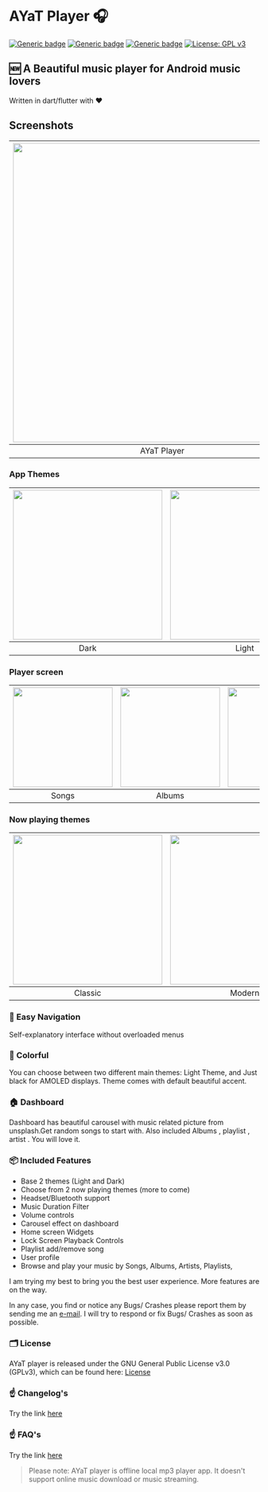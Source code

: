 # AYaT Player 🎧

[![Generic badge](https://img.shields.io/badge/Platform-Android-green.svg)](https://github.com/mahadydev/AYat_Player_Flutter)
[![Generic badge](https://img.shields.io/badge/minSdkVersion-21-green.svg)](https://github.com/mahadydev/AYat_Player_Flutter)
[![Generic badge](https://img.shields.io/badge/Download-Google_Play-green.svg)](https://play.google.com/store/apps/details?id=com.mahadydev.ayat_player)
[![License: GPL v3](https://img.shields.io/badge/License-GPL%20v3-blue.svg)](https://github.com/mahadydev/AYat_Player_Flutter/blob/master/licence.txt)
## 🆕 A Beautiful music player for Android music lovers 
Written in dart/flutter with ❤
## Screenshots
| <img src="screenshots/graphic-banner.png" width="600"/>|
|:---:|
|AYaT Player|
### App Themes
| <img src="screenshots/home-dark.png" width="300"/> | <img src="screenshots/home-light.png" width="300"/> 
|:---:|:---:|
|Dark| Light|

### Player screen
| <img src="screenshots/songs.png" width="200"/>| <img src="screenshots/album.png" width="200"/>| <img src="screenshots/artist.png" width="200"/>|
|:---:|:---:|:---:|
| Songs | Albums | Artist|

### Now playing themes
 | <img src="screenshots/nowplaying-classic.png" width="300"/> | <img src="screenshots/nowplaying-modern.png" width="300"/> 
|:---:|:---:|
|Classic| Modern|


### 🧭 Easy Navigation 
Self-explanatory interface without overloaded menus

### 🎨 Colorful
You can choose between two different main themes: Light Theme, and Just black for AMOLED displays. Theme comes with default beautiful accent.

### 🏠 Dashboard
Dashboard has beautiful carousel with music related picture from unsplash.Get random songs to start with. Also included Albums , playlist , artist . You will love it.


### 📦 Included Features
-  Base 2 themes (Light and Dark)
-  Choose from 2 now playing themes (more to come)
-  Headset/Bluetooth support
-  Music Duration Filter
-  Volume controls
-  Carousel effect on dashboard
-  Home screen Widgets
-  Lock Screen Playback Controls
-  Playlist add/remove song
-  User profile
-  Browse and play your music by Songs, Albums, Artists, Playlists,


I am trying my best to bring you the best user experience. More features are on the
way.

In any case, you find or notice any Bugs/ Crashes please report them by
sending me an [e-mail](mailto:mahadydev@gmail.com). I will try to respond or fix Bugs/ Crashes as soon as
possible.

### 🗂️ License

AYaT player is released under the GNU General Public License v3.0
(GPLv3), which can be found here: [License](LICENSE.md)

### ☝️ Changelog's

Try the link [here](https://mahadydev.github.io/changelog/ayat-player-changelog.html)

### ☝️ FAQ's
Try the link [here](https://mahadydev.github.io/faq/ayat-player-faq.html)

>Please note: AYaT player is offline local mp3 player app. It
>doesn't support online music download or music streaming.
